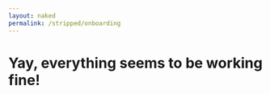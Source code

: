 ```yaml
---
layout: naked
permalink: /stripped/onboarding
---
```


<h1 class="onboarding-fail" style="display:none">
Whoops, something when wrong.<br />
Have you activated &quot;Stripped&quot; in Safari Content Blockers?
</h1>

<h1 class="onboarding-success">
Yay, everything seems to be working fine!
</h1>

